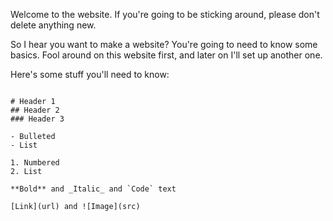 Welcome to the website. If you're going to be sticking around, please don't delete anything new.

So I hear you want to make a website? You're going to need to know some basics. Fool around on this website first, and later on I'll set up another one.

Here's some stuff you'll need to know:

```

# Header 1
## Header 2
### Header 3

- Bulleted
- List

1. Numbered
2. List

**Bold** and _Italic_ and `Code` text

[Link](url) and ![Image](src)
